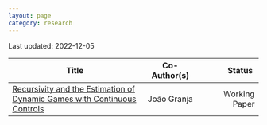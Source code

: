 ```yaml
---
layout: page
category: research
---
```


Last updated: 2022-12-05

| Title                                                                        | <div style="width:100px">Co-Author(s)</div>   | <div style="width:100px">Status</div> |
|                                   -------------                              |                        :-------------:                 |                    -----:                      |
| [Recursivity and the Estimation of Dynamic Games with Continuous Controls](https://raw.githubusercontent.com/gfrt0/gfrt0.github.io/e57451a6285d3bc92b291a7ef3f87fda0dc84eea/content/fg_dgs.pdf)     | João Granja                                            | Working Paper                             |
